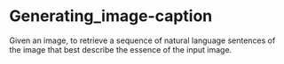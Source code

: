 # Generating_image-caption
Given an image, to retrieve a sequence of natural language sentences of the image that best describe the essence of the input image.
